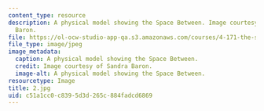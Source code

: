 ```yaml
---
content_type: resource
description: A physical model showing the Space Between. Image courtesy of Sandra
  Baron.
file: https://ol-ocw-studio-app-qa.s3.amazonaws.com/courses/4-171-the-space-between-workshop-fall-2004/c51a1cc0c8395d3d265c884fadcd6869_2.jpg
file_type: image/jpeg
image_metadata:
  caption: A physical model showing the Space Between.
  credit: Image courtesy of Sandra Baron.
  image-alt: A physical model showing the Space Between.
resourcetype: Image
title: 2.jpg
uid: c51a1cc0-c839-5d3d-265c-884fadcd6869
---
```

